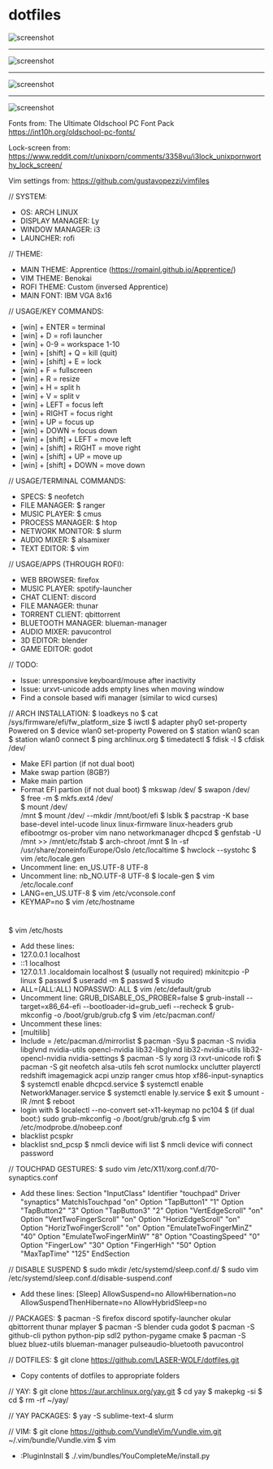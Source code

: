 # dotfiles

![screenshot](screenshots/screenshot_00.png?raw=true "screenshot")

------

![screenshot](screenshots/screenshot_01.png?raw=true "screenshot")

------

![screenshot](screenshots/screenshot_02.png?raw=true "screenshot")

------

![screenshot](screenshots/screenshot_03.png?raw=true "screenshot")

Fonts from:
The Ultimate Oldschool PC Font Pack
https://int10h.org/oldschool-pc-fonts/

Lock-screen from:
https://www.reddit.com/r/unixporn/comments/3358vu/i3lock_unixpornworthy_lock_screen/

Vim settings from:
https://github.com/gustavopezzi/vimfiles

// SYSTEM:
* OS: ARCH LINUX
* DISPLAY MANAGER: Ly
* WINDOW MANAGER: i3
* LAUNCHER: rofi 

// THEME:
* MAIN THEME: Apprentice (https://romainl.github.io/Apprentice/) 
* VIM THEME: Benokai
* ROFI THEME: Custom (inversed Apprentice)
* MAIN FONT: IBM VGA 8x16

// USAGE/KEY COMMANDS:
* [win] + ENTER = terminal
* [win] + D = rofi launcher
* [win] + 0-9 = workspace 1-10
* [win] + [shift] + Q = kill (quit)
* [win] + [shift] + E = lock
* [win] + F = fullscreen
* [win] + R = resize
* [win] + H = split h
* [win] + V = split v
* [win] + LEFT = focus left
* [win] + RIGHT = focus right
* [win] + UP = focus up
* [win] + DOWN = focus down
* [win] + [shift] + LEFT = move left
* [win] + [shift] + RIGHT = move right
* [win] + [shift] + UP = move up
* [win] + [shift] + DOWN = move down

// USAGE/TERMINAL COMMANDS:
* SPECS: $ neofetch
* FILE MANAGER: $ ranger
* MUSIC PLAYER: $ cmus
* PROCESS MANAGER: $ htop
* NETWORK MONITOR: $ slurm
* AUDIO MIXER: $ alsamixer
* TEXT EDITOR: $ vim

// USAGE/APPS (THROUGH ROFI):
* WEB BROWSER: firefox
* MUSIC PLAYER: spotify-launcher
* CHAT CLIENT: discord
* FILE MANAGER: thunar
* TORRENT CLIENT: qbittorrent
* BLUETOOTH MANAGER: blueman-manager
* AUDIO MIXER: pavucontrol
* 3D EDITOR: blender
* GAME EDITOR: godot

// TODO:
* Issue: unresponsive keyboard/mouse after inactivity
* Issue: urxvt-unicode adds empty lines when moving window
* Find a console based wifi manager (similar to wicd curses)

// ARCH INSTALLATION:
$ loadkeys no
$ cat /sys/firmware/efi/fw_platform_size
$ iwctl
$ adapter phy0 set-property Powered on
$ device wlan0 set-property Powered on
$ station wlan0 scan
$ station wlan0 connect <wifi name>
$ ping archlinux.org
$ timedatectl
$ fdisk -l
$ cfdisk /dev/<disk name>
* Make EFI partion (if not dual boot)
* Make swap partion (8GB?)
* Make main partion
* Format EFI partion (if not dual boot)
$ mkswap /dev/<swap partion>
$ swapon /dev/<swap partion>
$ free -m
$ mkfs.ext4 /dev/<main partion>
$ mount /dev/<main partion> /mnt
$ mount /dev/<efi partion> --mkdir /mnt/boot/efi
$ lsblk
$ pacstrap -K base base-devel intel-ucode linux linux-firmware linux-headers grub efibootmgr os-prober vim nano networkmanager dhcpcd
$ genfstab -U /mnt >> /mnt/etc/fstab
$ arch-chroot /mnt
$ ln -sf /usr/share/zoneinfo/Europe/Oslo /etc/localtime
$ hwclock --systohc
$ vim /etc/locale.gen
* Uncomment line: en_US.UTF-8 UTF-8
* Uncomment line: nb_NO.UTF-8 UTF-8
$ locale-gen
$ vim /etc/locale.conf
* LANG=en_US.UTF-8
$ vim /etc/vconsole.conf
* KEYMAP=no
$ vim /etc/hostname
# <hostname>
$ vim /etc/hosts
* Add these lines:
* 127.0.0.1     localhost
* ::1           localhost
* 127.0.1.1     <hostname>.localdomain  localhost
$ (usually not required) mkinitcpio -P linux
$ passwd
$ useradd -m <username>
$ passwd <username>
$ visudo
* <username> ALL=(ALL:ALL) NOPASSWD: ALL
$ vim /etc/default/grub
* Uncomment line: GRUB_DISABLE_OS_PROBER=false
$ grub-install --target=x86_64-efi --bootloader-id=grub_uefi --recheck
$ grub-mkconfig -o /boot/grub/grub.cfg
$ vim /etc/pacman.conf/
* Uncomment these lines:
* [multilib]
* Include = /etc/pacman.d/mirrorlist
$ pacman -Syu
$ pacman -S nvidia libglvnd nvidia-utils opencl-nvidia lib32-libglvnd lib32-nvidia-utils lib32-opencl-nvidia nvidia-settings
$ pacman -S ly xorg i3 rxvt-unicode rofi
$ pacman -S git neofetch alsa-utils feh scrot numlockx unclutter playerctl redshift imagemagick acpi unzip ranger cmus htop xf86-input-synaptics
$ systemctl enable dhcpcd.service
$ systemctl enable NetworkManager.service
$ systemctl enable ly.service
$ exit
$ umount -lR /mnt
$ reboot
* login with <username>
$ localectl --no-convert set-x11-keymap no pc104
$ (if dual boot:) sudo grub-mkconfig -o /boot/grub/grub.cfg
$ vim /etc/modprobe.d/nobeep.conf
* blacklist pcspkr
* blacklist snd_pcsp
$ nmcli device wifi list
$ nmcli device wifi connect <ssid> password <password>

// TOUCHPAD GESTURES:
$ sudo vim /etc/X11/xorg.conf.d/70-synaptics.conf
* Add these lines:
Section "InputClass"
    Identifier "touchpad"
    Driver "synaptics"
    MatchIsTouchpad "on"
        Option "TapButton1" "1"
        Option "TapButton2" "3"
        Option "TapButton3" "2"
        Option "VertEdgeScroll" "on"
        Option "VertTwoFingerScroll" "on"
        Option "HorizEdgeScroll" "on"
        Option "HorizTwoFingerScroll" "on"
        Option "EmulateTwoFingerMinZ" "40"
        Option "EmulateTwoFingerMinW" "8"
        Option "CoastingSpeed" "0"
        Option "FingerLow" "30"
        Option "FingerHigh" "50"
        Option "MaxTapTime" "125"
EndSection

// DISABLE SUSPEND
$ sudo mkdir /etc/systemd/sleep.conf.d/
$ sudo vim /etc/systemd/sleep.conf.d/disable-suspend.conf
* Add these lines:
[Sleep]
AllowSuspend=no
AllowHibernation=no
AllowSuspendThenHibernate=no
AllowHybridSleep=no

// PACKAGES:
$ pacman -S firefox discord spotify-launcher okular qbittorrent thunar mplayer
$ pacman -S blender cuda godot
$ pacman -S github-cli python python-pip sdl2 python-pygame cmake
$ pacman -S bluez bluez-utils blueman-manager pulseaudio-bluetooth pavucontrol

// DOTFILES:
$ git clone https://github.com/LASER-WOLF/dotfiles.git
* Copy contents of dotfiles to appropriate folders

// YAY:
$ git clone https://aur.archlinux.org/yay.git
$ cd yay
$ makepkg -si
$ cd
$ rm -rf ~/yay/

// YAY PACKAGES:
$ yay -S sublime-text-4 slurm

// VIM:
$ git clone https://github.com/VundleVim/Vundle.vim.git ~/.vim/bundle/Vundle.vim
$ vim
* :PluginInstall
$ ./.vim/bundles/YouCompleteMe/install.py
